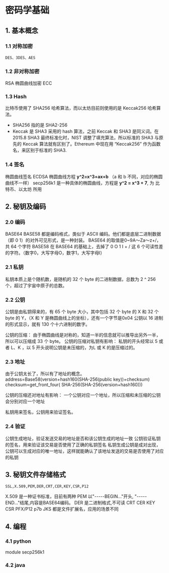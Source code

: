 # 密码学基础
## 1. 基本概念
### 1.1 对称加密
	DES、3DES、AES

### 1.2 非对称加密
RSA
椭圆曲线加密 ECC

### 1.3 Hash

比特币使用了 SHA256 哈希算法，而以太坊目前则使用的是 Keccak256 哈希算法。
-    SHA256 指的是 SHA2-256
-    Keccak 是 SHA3 采用的 hash 算法，之前 Keccak 和 SHA3 是同义词。在 2015.8 SHA3 最终标准化时，NIST 调整了填充算法，所以标准的 SHA3 与原先的 Keccak 算法就有区别了。Ethereum 中现在用 “Keccak256” 作为函数名，来区别于标准的 SHA3.

### 1.4 签名
椭圆曲线签名 ECDSA
椭圆曲线方程 **y^2=x^3+ax+b** （a 和 b 不同，对应的椭圆曲线不一样）
secp256k1 是一种具体的椭圆曲线，方程是 **y^2 = x^3 + 7**, 为 比特币、以太坊 所用

## 2. 秘钥及编码
### 2.0 编码
BASE64 BASE58 都是编码格式，类似于 ASCII 编码。他们都是底层二进制数据（即 0 1）的对外可见形式，是一种封装。
BASE64 的取值是0~9A～Za～z+/，共 64 个字符
BASE58 在 BASE64 的基础上，去掉了 0 O 1 I + / 这 6 个可读性差的字符。（数字0，大写字母O，数字1，大写字母I）

### 2.1 私钥
私钥本质上是个随机数，是随机的 32 个 byte 的二进制数据，总数为 2 ^ 256 个，超过了宇宙中原子的总数。

### 2.2 公钥
公钥是由私钥得来的，有 65 个 byte 大小，其中包括 32 个 byte 的 X 和 32 个 byte 的 Y，（X 和 Y 是椭圆曲线上的坐标），还有一个字节是0x04
公钥以 16 进制的形式显示，就有 130 个十六进制的数字。

公钥的压缩：
由于椭圆曲线是对称的，知道一半的信息就可以推导出另外一半，所以可以压缩成 33 个 byte。
公钥的压缩对私钥有影响：
	私钥的开头经常以 5 或者 L、K ，以 5 开头说明公钥是未压缩的，为L 或 K 的是压缩过的。

### 2.3 地址
由于公钥太长了，所以有了地址的概念。
address=Base58(version+hash160(SHA-256(public key))+checksum)
checksum=get_front_four( SHA-256(SHA-256(version+hash160)))

公钥的压缩还对地址有影响：
	一个公钥对应一个地址，所以压缩和未压缩的公钥会分别对应一个地址

私钥用来签名，公钥用来验证签名。

### 2.4 验证
公钥生成地址，验证发送交易的地址是否和该公钥生成的地址一致
公钥验证私钥的签名，用来验证该交易是否使用了正确的私钥签名
私钥生成公钥是成对出现，公钥可以生成对应的唯一地址，这样就能确认了该地址发送的交易是否使用了对应的私钥

## 3. 秘钥文件存储格式
	SSL,X.509,PEM,DER,CRT,CER,KEY,CSR,P12

X.509 是一种证书标准，目前有两种
	PEM 以"-----BEGIN..."开头, "-----END..."结尾,内容是BASE64编码。
	DER 是二进制格式,不可读
CRT CER KEY CSR PFX/P12 p7b JKS 都是文件扩展名，应用的场景不同

## 4. 编程
### 4.1 python
module secp256k1

### 4.2 java